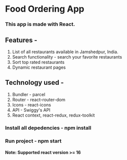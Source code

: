 # Food Ordering App

### This app is made with React.

## Features -

1. List of all restaurants available in Jamshedpur, India.
2. Search functionality - search your favorite restaurants
3. Sort top rated restaurants
4. Dynamic restaurant pages

## Technology used -

1. Bundler - parcel
2. Router - react-router-dom
3. Icons - react-icons
4. API - Swiggy's API
5. React context, react-redux, redux-toolkit

### Install all depedencies - npm install

### Run project - npm start

#### Note: Supported react version >= 16
